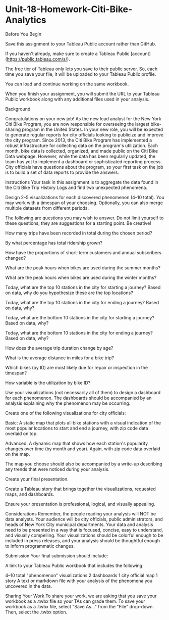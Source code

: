 # Unit-18-Homework-Citi-Bike-Analytics

Before You Begin


Save this assignment to your Tableau Public account rather than GitHub.


If you haven't already, make sure to create a Tableau Public [account] (https://public.tableau.com/s/).


The free tier of Tableau only lets you save to their public server. So, each time you save your file, it will be uploaded to your Tableau Public profile.


You can load and continue working on the same workbook.


When you finish your assignment, you will submit the URL to your Tableau Public workbook along with any additional files used in your analysis.



Background

Congratulations on your new job! As the new lead analyst for the New York Citi Bike Program, you are now responsible for overseeing the largest bike-sharing program in the United States. In your new role, you will be expected to generate regular reports for city officials looking to publicize and improve the city program.
Since 2013, the Citi Bike Program has implemented a robust infrastructure for collecting data on the program's utilization. Each month, bike data is collected, organized, and made public on the Citi Bike Data webpage.
However, while the data has been regularly updated, the team has yet to implement a dashboard or sophisticated reporting process. City officials have questions about the program, so your first task on the job is to build a set of data reports to provide the answers.

Instructions
Your task in this assignment is to aggregate the data found in the Citi Bike Trip History Logs and find two unexpected phenomena.

Design 2–5 visualizations for each discovered phenomenon (4–10 total). You may work with a timespan of your choosing. Optionally, you can also merge multiple datasets from different periods.

The following are questions you may wish to answer. Do not limit yourself to these questions; they are suggestions for a starting point. Be creative!


How many trips have been recorded in total during the chosen period?


By what percentage has total ridership grown?


How have the proportions of short-term customers and annual subscribers changed?


What are the peak hours when bikes are used during the summer months?


What are the peak hours when bikes are used during the winter months?


Today, what are the top 10 stations in the city for starting a journey? Based on data, why do you hypothesize these are the top locations?


Today, what are the top 10 stations in the city for ending a journey? Based on data, why?


Today, what are the bottom 10 stations in the city for starting a journey? Based on data, why?


Today, what are the bottom 10 stations in the city for ending a journey? Based on data, why?


How does the average trip duration change by age?


What is the average distance in miles for a bike trip?


Which bikes (by ID) are most likely due for repair or inspection in the timespan?


How variable is the utilization by bike ID?




Use your visualizations (not necessarily all of them) to design a dashboard for each phenomenon. The dashboards should be accompanied by an analysis explaining why the phenomenon may be occurring.


Create one of the following visualizations for city officials:




Basic: A static map that plots all bike stations with a visual indication of the most popular locations to start and end a journey, with zip code data overlaid on top.


Advanced: A dynamic map that shows how each station's popularity changes over time (by month and year). Again, with zip code data overlaid on the map.


The map you choose should also be accompanied by a write-up describing any trends that were noticed during your analysis.




Create your final presentation.


Create a Tableau story that brings together the visualizations, requested maps, and dashboards.


Ensure your presentation is professional, logical, and visually appealing.





Considerations
Remember, the people reading your analysis will NOT be data analysts. Your audience will be city officials, public administrators, and heads of New York City municipal departments. Your data and analysis need to be presented in a way that is focused, concise, easy to understand, and visually compelling. Your visualizations should be colorful enough to be included in press releases, and your analysis should be thoughtful enough to inform programmatic changes.

Submission
Your final submission should include:

A link to your Tableau Public workbook that includes the following:

4–10 total "phenomenon" visualizations
2 dashboards
1 city official map
1 story
A text or markdown file with your analysis of the phenomena you uncovered in the data.




Sharing Your Work
To share your work, we are asking that you save your workbook as a .twbx file so your TAs can grade them.
To save your workbook as a .twbx file, select "Save As..." from the "File" drop-down. Then, select the .twbx option.
